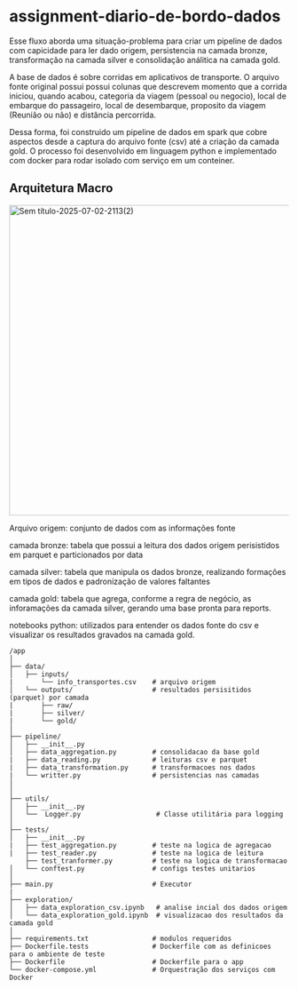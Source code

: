 # assignment-diario-de-bordo-dados

Esse fluxo aborda uma situação-problema para criar um pipeline de dados com capicidade para ler dado origem, persistencia na camada bronze, transformação na camada silver e consolidação análitica na camada gold.

A base de dados é sobre corridas em aplicativos de transporte. O arquivo fonte original possui possui colunas que descrevem momento que a corrida iniciou, quando 
acabou, categoria da viagem (pessoal ou negocio), local de embarque do passageiro, local de desembarque, proposito da viagem  (Reunião ou não) e distância percorrida.

Dessa forma, foi construido um pipeline de dados em spark que cobre aspectos desde a captura do arquivo fonte (csv) até a criação da camada gold. O processo foi desenvolvido em linguagem python e implementado com docker para rodar isolado com serviço em um conteiner. 

## Arquitetura Macro
<img width="1672" height="559" alt="Sem título-2025-07-02-2113(2)" src="https://github.com/user-attachments/assets/8db9d784-6544-4c6a-91d4-5210e8ec92d4" />

Arquivo origem: conjunto de dados com as informações fonte

camada bronze: tabela que possui a leitura dos dados origem perisistidos em parquet e particionados por data

camada silver: tabela que manipula os dados bronze, realizando formações em tipos de dados e padronização de valores faltantes

camada gold: tabela que agrega, conforme a regra de negócio, as inforamações da camada silver, gerando uma base pronta para reports.

notebooks python: utilizados para entender os dados fonte do csv e visualizar os resultados gravados na camada gold.

```text 
/app
│
├── data/
│   ├── inputs/
|       └── info_transportes.csv    # arquivo origem
│   └── outputs/                    # resultados persisitidos (parquet) por camada
|       ├── raw/
|       ├── silver/
|       └── gold/
│ 
├── pipeline/
│   ├── __init__.py
│   ├── data_aggregation.py         # consolidacao da base gold
|   ├── data_reading.py             # leituras csv e parquet
|   ├── data_transformation.py      # transformacoes nos dados
|   └── writter.py                  # persistencias nas camadas
│
│
├── utils/
│   ├── __init__.py
│   └──  Logger.py                   # Classe utilitária para logging
│ 
├── tests/
│   ├── __init__.py
|   ├── test_aggregation.py         # teste na logica de agregacao
|   ├── test_reader.py              # teste na logica de leitura
    ├── test_tranformer.py          # teste na logica de transformacao
│   └── conftest.py                 # configs testes unitarios
│
├── main.py                         # Executor
|
├── exploration/
│   ├── data_exploration_csv.ipynb   # analise incial dos dados origem
│   └── data_exploration_gold.ipynb  # visualizacao dos resultados da camada gold
│
├── requirements.txt                # modulos requeridos
├── Dockerfile.tests                # Dockerfile com as definicoes para o ambiente de teste
├── Dockerfile                      # Dockerfile para o app
└── docker-compose.yml              # Orquestração dos serviços com Docker
```

